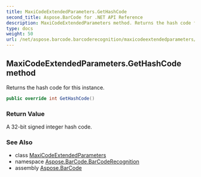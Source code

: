 ```yaml
---
title: MaxiCodeExtendedParameters.GetHashCode
second_title: Aspose.BarCode for .NET API Reference
description: MaxiCodeExtendedParameters method. Returns the hash code for this instance
type: docs
weight: 50
url: /net/aspose.barcode.barcoderecognition/maxicodeextendedparameters/gethashcode/
---
```

## MaxiCodeExtendedParameters.GetHashCode method

Returns the hash code for this instance.

```csharp
public override int GetHashCode()
```

### Return Value

A 32-bit signed integer hash code.

### See Also

* class [MaxiCodeExtendedParameters](../)
* namespace [Aspose.BarCode.BarCodeRecognition](../../maxicodeextendedparameters/)
* assembly [Aspose.BarCode](../../../)


